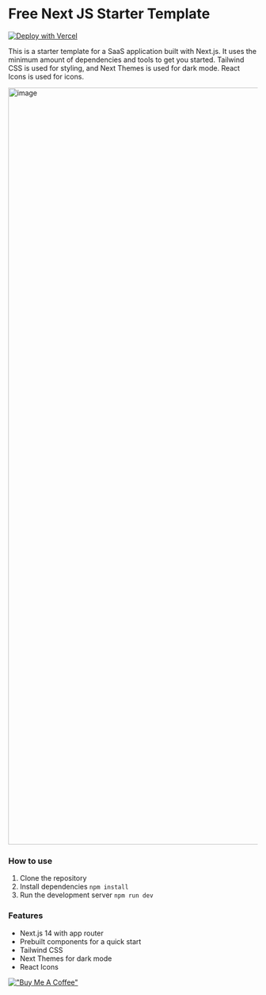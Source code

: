 # Free Next JS Starter Template

[![Deploy with Vercel](https://vercel.com/button)](https://vercel.com/templates/Next.js/next-js-saas-website-starter)

This is a starter template for a SaaS application built with Next.js. It uses the minimum amount of dependencies and tools to get you started.
Tailwind CSS is used for styling, and Next Themes is used for dark mode. React Icons is used for icons.

<img width="1525" alt="image" src="https://github.com/user-attachments/assets/68db6585-3807-49c0-89fc-7a298c2abb02">

### How to use

1. Clone the repository
2. Install dependencies `npm install`
3. Run the development server `npm run dev`

### Features

- Next.js 14 with app router
- Prebuilt components for a quick start
- Tailwind CSS
- Next Themes for dark mode
- React Icons

[!["Buy Me A Coffee"](https://www.buymeacoffee.com/assets/img/custom_images/orange_img.png)](https://www.buymeacoffee.com/talhatahir)
